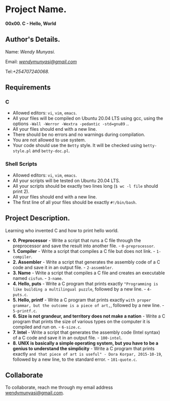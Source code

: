 # Project Name.
**00x00. C - Hello, World**

## Author's Details.
Name: *Wendy Munyasi.*

Email: *wendymunyasi@gmail.com*

Tel:*+254707240068.*

##  Requirements

### C
*   Allowed editors: `vi`, `vim`, `emacs`.
*   All your files will be compiled on Ubuntu 20.04 LTS using gcc, using the options `-Wall -Werror -Wextra -pedantic -std=gnu89` ..
*   All your files should end with a new line.
*   There should be no errors and no warnings during compilation.
*   You are not allowed to use system.
*   Your code should use the `Betty` style. It will be checked using `betty-style.pl` and `betty-doc.pl`.

### Shell Scripts
*   Allowed editors: `vi`, `vim`, `emacs`.
*   All your scripts will be tested on Ubuntu 20.04 LTS.
*   All your scripts should be exactly two lines long (`$ wc -l file` should print 2).
*   All your files should end with a new line.
*   The first line of all your files should be exactly `#!/bin/bash`.


## Project Description.
Learning who invented C and how to print hello world.

* **0. Preprocessor** - Write a script that runs a C file through the preprocessor and save the result into another file. - `0-preprocessor`.
* **1. Compiler** - Write a script that compiles a C file but does not link. - `1-compiler`.
* **2. Assembler** - Write a script that generates the assembly code of a C code and save it in an output file. - `2-assembler`.
* **3. Name** - Write a script that compiles a C file and creates an executable named `cisfun`. - `3-name`.
* **4. Hello, puts** - Write a C program that prints exactly `"Programming is like building a multilingual puzzle`, followed by a new line. -  `4-puts.c`.
* **5. Hello, printf** - Write a C program that prints exactly `with proper grammar, but the outcome is a piece of art,`, followed by a new line. -  `5-printf.c`.
* **6. Size is not grandeur, and territory does not make a nation** - Write a C program that prints the size of various types on the computer it is compiled and run on. - `6-size.c`.
* **7. Intel** - Write a script that generates the assembly code (Intel syntax) of a C code and save it in an output file. - `100-intel`.
* **8. UNIX is basically a simple operating system, but you have to be a genius to understand the simplicity** - Write a C program that prints exactly `and that piece of art is useful" - Dora Korpar, 2015-10-19`, followed by a new line, to the standard error. - `101-quote.c`.

## Collaborate
To collaborate, reach me through my email address wendymunyasi@gmail.com.
